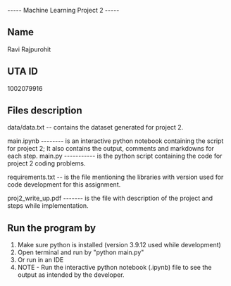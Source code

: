 ----- Machine Learning Project 2 -----

Name
----
Ravi Rajpurohit

UTA ID
------
1002079916

Files description
-----------------

data/data.txt -- contains the dataset generated for project 2.

main.ipynb -------- is an interactive python notebook containing the script for project 2; It also contains the output, comments and markdowns for each step.
main.py ----------- is the python script containing the code for project 2 coding problems.

requirements.txt -- is the file mentioning the libraries with version used for code development for this assignment.

proj2_write_up.pdf ------- is the file with description of the project and steps while implementation.

Run the program by
------------------
1. Make sure python is installed (version 3.9.12 used while development)
2. Open terminal and run by "python main.py"
3. Or run in an IDE
4. NOTE - Run the interactive python notebook (.ipynb) file to see the output as intended by the developer.